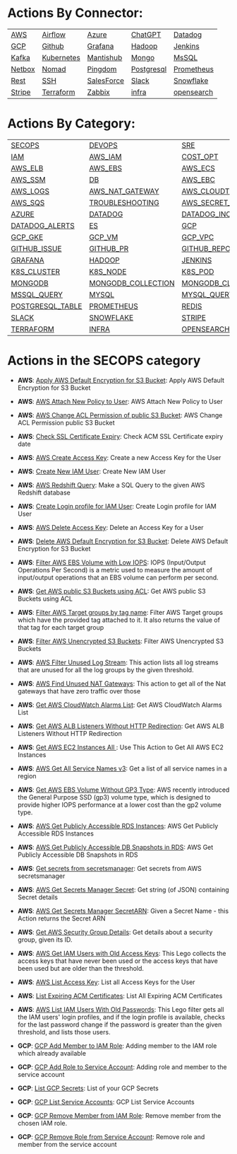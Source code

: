 # Actions By Connector:
| | | | | | 
 | ---| ---| ---| ---| ---| 
 | [AWS](action_AWS.md) | [Airflow](action_Airflow.md) | [Azure](action_Azure.md) | [ChatGPT](action_ChatGPT.md) | [Datadog](action_Datadog.md) | [ElasticSearch](action_ElasticSearch.md) |
 | [GCP](action_GCP.md) | [Github](action_Github.md) | [Grafana](action_Grafana.md) | [Hadoop](action_Hadoop.md) | [Jenkins](action_Jenkins.md) | [Jira](action_Jira.md) |
 | [Kafka](action_Kafka.md) | [Kubernetes](action_Kubernetes.md) | [Mantishub](action_Mantishub.md) | [Mongo](action_Mongo.md) | [MsSQL](action_MsSQL.md) | [MySQL](action_MySQL.md) |
 | [Netbox](action_Netbox.md) | [Nomad](action_Nomad.md) | [Pingdom](action_Pingdom.md) | [Postgresql](action_Postgresql.md) | [Prometheus](action_Prometheus.md) | [Redis](action_Redis.md) |
 | [Rest](action_Rest.md) | [SSH](action_SSH.md) | [SalesForce](action_SalesForce.md) | [Slack](action_Slack.md) | [Snowflake](action_Snowflake.md) | [Splunk](action_Splunk.md) |
 | [Stripe](action_Stripe.md) | [Terraform](action_Terraform.md) | [Zabbix](action_Zabbix.md) | [infra](action_infra.md) | [opensearch](action_opensearch.md) | 

 
 # Actions By Category: 
| | | | | | 
 | ---| ---| ---| ---| ---| 
 | [SECOPS](action_SECOPS.md) | [DEVOPS](action_DEVOPS.md) | [SRE](action_SRE.md) | [AWS](action_AWS.md) | [AWS_S3](action_AWS_S3.md) | [AWS_EC2](action_AWS_EC2.md) |
 | [IAM](action_IAM.md) | [AWS_IAM](action_AWS_IAM.md) | [COST_OPT](action_COST_OPT.md) | [AWS_ACM](action_AWS_ACM.md) | [AWS_CLOUDWATCH](action_AWS_CLOUDWATCH.md) | [AWS_REDSHIFT](action_AWS_REDSHIFT.md) |
 | [AWS_ELB](action_AWS_ELB.md) | [AWS_EBS](action_AWS_EBS.md) | [AWS_ECS](action_AWS_ECS.md) | [AWS_EKS](action_AWS_EKS.md) | [AWS_EMR](action_AWS_EMR.md) | [AWS_CLI](action_AWS_CLI.md) |
 | [AWS_SSM](action_AWS_SSM.md) | [DB](action_DB.md) | [AWS_EBC](action_AWS_EBC.md) | [AWS_VPC](action_AWS_VPC.md) | [CLOUDOPS](action_CLOUDOPS.md) | [AWS_ASG](action_AWS_ASG.md) |
 | [AWS_LOGS](action_AWS_LOGS.md) | [AWS_NAT_GATEWAY](action_AWS_NAT_GATEWAY.md) | [AWS_CLOUDTRAIL](action_AWS_CLOUDTRAIL.md) | [AWS_DYNAMODB](action_AWS_DYNAMODB.md) | [AWS_LAMBDA](action_AWS_LAMBDA.md) | [AWS_RDS](action_AWS_RDS.md) |
 | [AWS_SQS](action_AWS_SQS.md) | [TROUBLESHOOTING](action_TROUBLESHOOTING.md) | [AWS_SECRET_MANAGER](action_AWS_SECRET_MANAGER.md) | [AWS_STS](action_AWS_STS.md) | [AWS_POSTGRES](action_AWS_POSTGRES.md) | [AIRFLOW](action_AIRFLOW.md) |
 | [AZURE](action_AZURE.md) | [DATADOG](action_DATADOG.md) | [DATADOG_INCIDENT](action_DATADOG_INCIDENT.md) | [DATADOG_EVENT](action_DATADOG_EVENT.md) | [DATADOG_METRICS](action_DATADOG_METRICS.md) | [DATADOG_MONITOR](action_DATADOG_MONITOR.md) |
 | [DATADOG_ALERTS](action_DATADOG_ALERTS.md) | [ES](action_ES.md) | [GCP](action_GCP.md) | [GCP_IAM](action_GCP_IAM.md) | [GCP_BUCKET](action_GCP_BUCKET.md) | [GCP_FILE_STORE](action_GCP_FILE_STORE.md) |
 | [GCP_GKE](action_GCP_GKE.md) | [GCP_VM](action_GCP_VM.md) | [GCP_VPC](action_GCP_VPC.md) | [GCP_SECRET](action_GCP_SECRET.md) | [GCP_SHEETS](action_GCP_SHEETS.md) | [GITHUB](action_GITHUB.md) |
 | [GITHUB_ISSUE](action_GITHUB_ISSUE.md) | [GITHUB_PR](action_GITHUB_PR.md) | [GITHUB_REPO](action_GITHUB_REPO.md) | [GITHUB_TEAM](action_GITHUB_TEAM.md) | [GITHUB_USER](action_GITHUB_USER.md) | [GITHUB_ORG](action_GITHUB_ORG.md) |
 | [GRAFANA](action_GRAFANA.md) | [HADOOP](action_HADOOP.md) | [JENKINS](action_JENKINS.md) | [JIRA](action_JIRA.md) | [KAFKA](action_KAFKA.md) | [K8S](action_K8S.md) |
 | [K8S_CLUSTER](action_K8S_CLUSTER.md) | [K8S_NODE](action_K8S_NODE.md) | [K8S_POD](action_K8S_POD.md) | [K8S_PVC](action_K8S_PVC.md) | [K8S_KUBECTL](action_K8S_KUBECTL.md) | [K8S_NAMESPACE](action_K8S_NAMESPACE.md) |
 | [MONGODB](action_MONGODB.md) | [MONGODB_COLLECTION](action_MONGODB_COLLECTION.md) | [MONGODB_CLUSTER](action_MONGODB_CLUSTER.md) | [MONGODB_DOCUMENT](action_MONGODB_DOCUMENT.md) | [MONGODB_QUERY](action_MONGODB_QUERY.md) | [MSSQL](action_MSSQL.md) |
 | [MSSQL_QUERY](action_MSSQL_QUERY.md) | [MYSQL](action_MYSQL.md) | [MYSQL_QUERY](action_MYSQL_QUERY.md) | [PINGDOM](action_PINGDOM.md) | [POSTGRESQL](action_POSTGRESQL.md) | [POSTGRESQL_QUERY](action_POSTGRESQL_QUERY.md) |
 | [POSTGRESQL_TABLE](action_POSTGRESQL_TABLE.md) | [PROMETHEUS](action_PROMETHEUS.md) | [REDIS](action_REDIS.md) | [REST](action_REST.md) | [SSH](action_SSH.md) | [SALESFORCE](action_SALESFORCE.md) |
 | [SLACK](action_SLACK.md) | [SNOWFLAKE](action_SNOWFLAKE.md) | [STRIPE](action_STRIPE.md) | [STRIPE_CHARGE](action_STRIPE_CHARGE.md) | [STRIPE_DISPUTE](action_STRIPE_DISPUTE.md) | [STRIPE_REFUND](action_STRIPE_REFUND.md) |
 | [TERRAFORM](action_TERRAFORM.md) | [INFRA](action_INFRA.md) | [OPENSEARCH](action_OPENSEARCH.md) | 
 

 # Actions in the SECOPS category
* **AWS**: [Apply AWS Default Encryption for S3 Bucket](/AWS/legos/aws_apply_default_encryption_for_s3_buckets/README.md): Apply AWS Default Encryption for S3 Bucket

* **AWS**: [AWS Attach New Policy to User](/AWS/legos/aws_attach_iam_policy/README.md): AWS Attach New Policy to User

* **AWS**: [AWS Change ACL Permission of public S3 Bucket](/AWS/legos/aws_change_acl_permissions_of_buckets/README.md): AWS Change ACL Permission public S3 Bucket

* **AWS**: [Check SSL Certificate Expiry](/AWS/legos/aws_check_ssl_certificate_expiry/README.md): Check ACM SSL Certificate expiry date

* **AWS**: [AWS Create Access Key](/AWS/legos/aws_create_access_key/README.md): Create a new Access Key for the User

* **AWS**: [Create New IAM User](/AWS/legos/aws_create_iam_user/README.md): Create New IAM User

* **AWS**: [AWS Redshift Query](/AWS/legos/aws_create_redshift_query/README.md): Make a SQL Query to the given AWS Redshift database

* **AWS**: [Create Login profile for IAM User](/AWS/legos/aws_create_user_login_profile/README.md): Create Login profile for IAM User

* **AWS**: [AWS Delete Access Key](/AWS/legos/aws_delete_access_key/README.md): Delete an Access Key for a User

* **AWS**: [Delete AWS Default Encryption for S3 Bucket](/AWS/legos/aws_delete_s3_bucket_encryption/README.md): Delete AWS Default Encryption for S3 Bucket

* **AWS**: [Filter AWS EBS Volume with Low IOPS](/AWS/legos/aws_filter_ebs_volumes_with_low_iops/README.md): IOPS (Input/Output Operations Per Second) is a metric used to measure the amount of input/output operations that an EBS volume can perform per second.

* **AWS**: [Get AWS public S3 Buckets using ACL](/AWS/legos/aws_filter_public_s3_buckets_by_acl/README.md): Get AWS public S3 Buckets using ACL

* **AWS**: [Filter AWS Target groups by tag name](/AWS/legos/aws_filter_target_groups_by_tags/README.md): Filter AWS Target groups which have the provided tag attached to it. It also returns the value of that tag for each target group

* **AWS**: [Filter AWS Unencrypted S3 Buckets](/AWS/legos/aws_filter_unencrypted_s3_buckets/README.md): Filter AWS Unencrypted S3 Buckets

* **AWS**: [AWS Filter Unused Log Stream](/AWS/legos/aws_filter_unused_log_streams/README.md): This action lists all log streams that are unused for all the log groups by the given threshold.

* **AWS**: [AWS Find Unused NAT Gateways](/AWS/legos/aws_filter_unused_nat_gateway/README.md): This action to get all of the Nat gateways that have zero traffic over those

* **AWS**: [Get AWS CloudWatch Alarms List](/AWS/legos/aws_get_alarms_list/README.md): Get AWS CloudWatch Alarms List

* **AWS**: [Get AWS ALB Listeners Without HTTP Redirection](/AWS/legos/aws_get_alb_listeners_without_http_redirect/README.md): Get AWS ALB Listeners Without HTTP Redirection

* **AWS**: [Get AWS EC2 Instances All ](/AWS/legos/aws_get_all_ec2_instances/README.md): Use This Action to Get All AWS EC2 Instances

* **AWS**: [AWS Get All Service Names v3](/AWS/legos/aws_get_all_service_names/README.md): Get a list of all service names in a region

* **AWS**: [Get AWS EBS Volume Without GP3 Type](/AWS/legos/aws_get_ebs_volumes_without_gp3_type/README.md): AWS recently introduced the General Purpose SSD (gp3) volume type, which is designed to provide higher IOPS performance at a lower cost than the gp2 volume type.

* **AWS**: [AWS Get Publicly Accessible RDS Instances](/AWS/legos/aws_get_publicly_accessible_db_instances/README.md): AWS Get Publicly Accessible RDS Instances

* **AWS**: [AWS Get Publicly Accessible DB Snapshots in RDS](/AWS/legos/aws_get_publicly_accessible_db_snapshots/README.md): AWS Get Publicly Accessible DB Snapshots in RDS

* **AWS**: [ Get secrets from secretsmanager](/AWS/legos/aws_get_secret_from_secretmanager/README.md):  Get secrets from AWS secretsmanager

* **AWS**: [AWS Get Secrets Manager Secret](/AWS/legos/aws_get_secrets_manager_secret/README.md): Get string (of JSON) containing Secret details

* **AWS**: [AWS Get Secrets Manager SecretARN](/AWS/legos/aws_get_secrets_manager_secretARN/README.md): Given a Secret Name - this Action returns the Secret ARN

* **AWS**: [Get AWS Security Group Details](/AWS/legos/aws_get_security_group_details/README.md): Get details about a security group, given its ID.

* **AWS**: [AWS Get IAM Users with Old Access Keys](/AWS/legos/aws_get_users_with_old_access_keys/README.md): This Lego collects the access keys that have never been used or the access keys that have been used but are older than the threshold.

* **AWS**: [AWS List Access Key](/AWS/legos/aws_list_access_keys/README.md): List all Access Keys for the User

* **AWS**: [List Expiring ACM Certificates](/AWS/legos/aws_list_expiring_acm_certificates/README.md): List All Expiring ACM Certificates

* **AWS**: [AWS List IAM Users With Old Passwords](/AWS/legos/aws_list_users_with_old_passwords/README.md): This Lego filter gets all the IAM users' login profiles, and if the login profile is available, checks for the last password change if the password is greater than the given threshold, and lists those users.

* **GCP**: [GCP Add Member to IAM Role](/GCP/legos/gcp_add_member_to_iam_role/README.md): Adding member to the IAM role which already available

* **GCP**: [GCP Add Role to Service Account](/GCP/legos/gcp_add_role_to_service_account/README.md): Adding role and member to the service account

* **GCP**: [List GCP Secrets](/GCP/legos/gcp_list_secrets/README.md): List of your GCP Secrets

* **GCP**: [GCP List Service Accounts](/GCP/legos/gcp_list_service_accounts/README.md): GCP List Service Accounts

* **GCP**: [GCP Remove Member from IAM Role](/GCP/legos/gcp_remove_member_from_iam_role/README.md): Remove member from the chosen IAM role.

* **GCP**: [GCP Remove Role from Service Account](/GCP/legos/gcp_remove_role_from_service_account/README.md): Remove role and member from the service account

